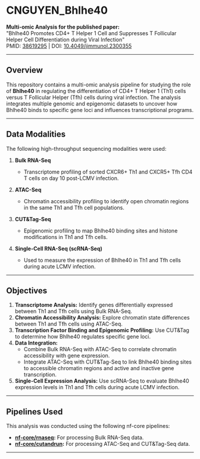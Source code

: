 # CNGUYEN_Bhlhe40

**Multi-omic Analysis for the published paper:**  
"Bhlhe40 Promotes CD4+ T Helper 1 Cell and Suppresses T Follicular Helper Cell Differentiation during Viral Infection"  
PMID: [38619295](https://pubmed.ncbi.nlm.nih.gov/38619295) | DOI: [10.4049/jimmunol.2300355](https://doi.org/10.4049/jimmunol.2300355)

---

## Overview
This repository contains a multi-omic analysis pipeline for studying the role of **Bhlhe40** in regulating the differentiation of CD4+ T Helper 1 (Th1) cells versus T Follicular Helper (Tfh) cells during viral infection. The analysis integrates multiple genomic and epigenomic datasets to uncover how Bhlhe40 binds to specific gene loci and influences transcriptional programs.

---

## Data Modalities
The following high-throughput sequencing modalities were used:

1. **Bulk RNA-Seq**
   - Transcriptome profiling of sorted CXCR6+ Th1 and CXCR5+ Tfh CD4 T cells on day 10 post-LCMV infection.

2. **ATAC-Seq**
   - Chromatin accessibility profiling to identify open chromatin regions in the same Th1 and Tfh cell populations.

3. **CUT&Tag-Seq**
   - Epigenomic profiling to map Bhlhe40 binding sites and histone modifications in Th1 and Tfh cells.
     
4. **Single-Cell RNA-Seq (scRNA-Seq)**
   - Used to measure the expression of Bhlhe40 in Th1 and Tfh cells during acute LCMV infection.

---

## Objectives
1. **Transcriptome Analysis:** Identify genes differentially expressed between Th1 and Tfh cells using Bulk RNA-Seq.
2. **Chromatin Accessibility Analysis:** Explore chromatin state differences between Th1 and Tfh cells using ATAC-Seq.
3. **Transcription Factor Binding and Epigenomic Profiling:** Use CUT&Tag to determine how Bhlhe40 regulates specific gene loci.
4. **Data Integration:**
   - Combine Bulk RNA-Seq with ATAC-Seq to correlate chromatin accessibility with gene expression.
   - Integrate ATAC-Seq with CUT&Tag-Seq to link Bhlhe40 binding sites to accessible chromatin regions and active and inactive gene transcription.
5. **Single-Cell Expression Analysis:** Use scRNA-Seq to evaluate Bhlhe40 expression levels in Th1 and Tfh cells during acute LCMV infection.

---

## Pipelines Used
This analysis was conducted using the following nf-core pipelines:
- **[nf-core/rnaseq](https://nf-co.re/rnaseq):** For processing Bulk RNA-Seq data.
- **[nf-core/cutandrun](https://nf-co.re/cutandrun):** For processing ATAC-Seq and CUT&Tag-Seq data.

---

